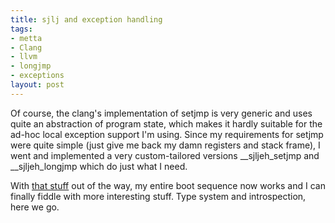 ```yaml
--- 
title: sjlj and exception handling
tags: 
- metta
- Clang
- llvm
- longjmp
- exceptions
layout: post
---
```

Of course, the clang's implementation of setjmp is very generic and uses quite
an abstraction of program state, which makes it hardly suitable for the ad-hoc
local exception support I'm using. Since my requirements for setjmp were quite
simple (just give me back my damn registers and stack frame), I went and
implemented a very custom-tailored versions __sjljeh_setjmp and
__sjljeh_longjmp which do just what I need.

With [that stuff](http://metta.exquance.com/browser/src/runtime/setjmp.s) out
of the way, my entire boot sequence now works and I can finally fiddle with
more interesting stuff. Type system and introspection, here we go.
